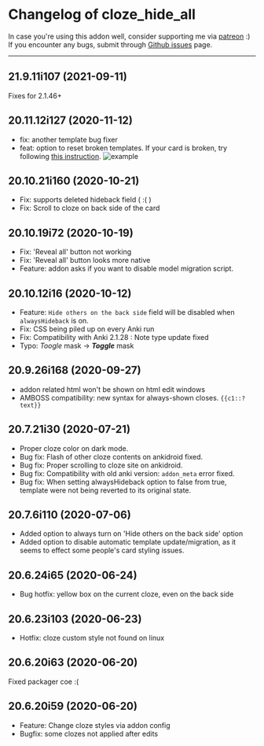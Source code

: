 # Changelog of cloze_hide_all

In case you're using this addon well, consider supporting me via [patreon](https://www.patreon.com/trgk) :)
If you encounter any bugs, submit through [Github issues](https://github.com/trgkanki/remaining_time/issues) page.

-----

[comment]: # (DO NOT MODIFY. new changelog goes here)

## 21.9.11i107 (2021-09-11)

Fixes for 2.1.46+

## 20.11.12i127 (2020-11-12)

- fix: another template bug fixer
- feat: option to reset broken templates. If your card is broken, try following [this instruction](docs/bad_template/instruction.html).
  ![example](docs/bad_template/bad_example.png)

## 20.10.21i160 (2020-10-21)

- Fix: supports deleted hideback field ( :( )
- Fix: Scroll to cloze on back side of the card

## 20.10.19i72 (2020-10-19)

- Fix: 'Reveal all' button not working
- Fix: 'Reveal all' button looks more native
- Feature: addon asks if you want to disable model migration script.

## 20.10.12i16 (2020-10-12)

- Feature: `Hide others on the back side` field will be disabled when `alwaysHideback` is on.
- Fix: CSS being piled up on every Anki run
- Fix: Compatibility with Anki 2.1.28 : Note type update fixed
- Typo: *Toogle* mask →  ***Toggle*** mask

## 20.9.26i168 (2020-09-27)

- addon related html won't be shown on html edit windows
- AMBOSS compatibility: new syntax for always-shown closes. `{{c1::?text}}`

## 20.7.21i30 (2020-07-21)

- Proper cloze color on dark mode.
- Bug fix: Flash of other cloze contents on ankidroid fixed.
- Bug fix: Proper scrolling to cloze site on ankidroid.
- Bug fix: Compatibility with old anki version: `addon_meta` error fixed.
- Bug fix: When setting alwaysHideback option to false from true, template were not being
  reverted to its original state.

## 20.7.6i110 (2020-07-06)

- Added option to always turn on 'Hide others on the back side' option
- Added option to disable automatic template update/migration, as it seems to effect some people's card styling issues.

## 20.6.24i65 (2020-06-24)

- Bug hotfix: yellow box on the current cloze, even on the back side

## 20.6.23i103 (2020-06-23)

- Hotfix: cloze custom style not found on linux

## 20.6.20i63 (2020-06-20)

Fixed packager coe :(

## 20.6.20i59 (2020-06-20)

- Feature: Change cloze styles via addon config
- Bugfix: some clozes not applied after edits
